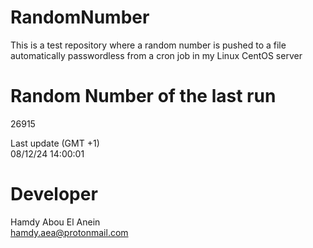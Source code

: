 # RandomNumber    
This is a test repository where a random number is pushed to a file automatically passwordless from a cron job in my Linux CentOS server    
# Random Number of the last run   
26915
      
Last update (GMT +1)    
08/12/24 14:00:01
# Developer    
Hamdy Abou El Anein   
hamdy.aea@protonmail.com

